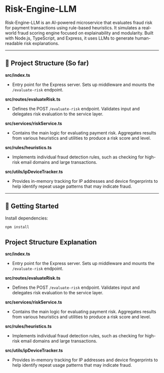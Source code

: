 # Risk-Engine-LLM

Risk-Engine-LLM is an AI-powered microservice that evaluates fraud risk for payment transactions using rule-based heuristics. It simulates a real-world fraud scoring engine focused on explainability and modularity. Built with Node.js, TypeScript, and Express, it uses LLMs to generate human-readable risk explanations.

---

## 📁 Project Structure (So far)

**src/index.ts**
- Entry point for the Express server. Sets up middleware and mounts the `/evaluate-risk` endpoint.

**src/routes/evaluateRisk.ts**
- Defines the POST `/evaluate-risk` endpoint. Validates input and delegates risk evaluation to the service layer.

**src/services/riskService.ts**
- Contains the main logic for evaluating payment risk. Aggregates results from various heuristics and utilities to produce a risk score and level.

**src/rules/heuristics.ts**
- Implements individual fraud detection rules, such as checking for high-risk email domains and large transactions.

**src/utils/ipDeviceTracker.ts**
- Provides in-memory tracking for IP addresses and device fingerprints to help identify repeat usage patterns that may indicate fraud.


---

## 🚀 Getting Started

Install dependencies:

```bash
npm install

```

## Project Structure Explanation

**src/index.ts**
- Entry point for the Express server. Sets up middleware and mounts the `/evaluate-risk` endpoint.

**src/routes/evaluateRisk.ts**
- Defines the POST `/evaluate-risk` endpoint. Validates input and delegates risk evaluation to the service layer.

**src/services/riskService.ts**
- Contains the main logic for evaluating payment risk. Aggregates results from various heuristics and utilities to produce a risk score and level.

**src/rules/heuristics.ts**
- Implements individual fraud detection rules, such as checking for high-risk email domains and large transactions.

**src/utils/ipDeviceTracker.ts**
- Provides in-memory tracking for IP addresses and device fingerprints to help identify repeat usage patterns that may indicate fraud.
